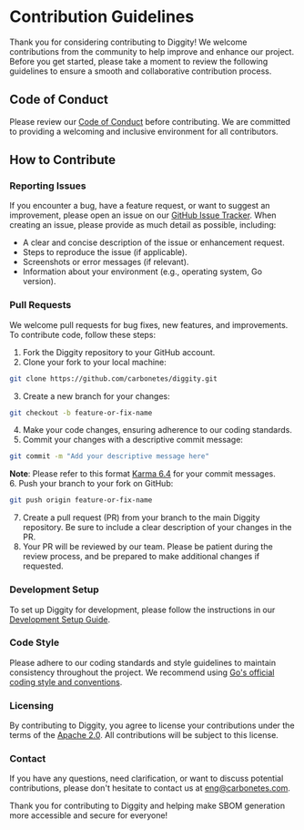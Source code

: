 # Contribution Guidelines
Thank you for considering contributing to Diggity! We welcome contributions from the community to help improve and enhance our project. Before you get started, please take a moment to review the following guidelines to ensure a smooth and collaborative contribution process.

## Code of Conduct
Please review our [Code of Conduct](https://github.com/carbonetes/diggity/blob/main/CODE_OF_CONDUCT.md) before contributing. We are committed to providing a welcoming and inclusive environment for all contributors.

## How to Contribute

### Reporting Issues
If you encounter a bug, have a feature request, or want to suggest an improvement, please open an issue on our [GitHub Issue Tracker](https://github.com/carbonetes/diggity/issues). When creating an issue, please provide as much detail as possible, including:

- A clear and concise description of the issue or enhancement request.
- Steps to reproduce the issue (if applicable).
- Screenshots or error messages (if relevant).
- Information about your environment (e.g., operating system, Go version).

### Pull Requests
We welcome pull requests for bug fixes, new features, and improvements. To contribute code, follow these steps:

1. Fork the Diggity repository to your GitHub account.
2. Clone your fork to your local machine:<br />
```bash
git clone https://github.com/carbonetes/diggity.git
```
3. Create a new branch for your changes:<br />
```bash
git checkout -b feature-or-fix-name
```
4. Make your code changes, ensuring adherence to our coding standards.<br />
5. Commit your changes with a descriptive commit message: <br />
```bash
git commit -m "Add your descriptive message here"
```
**Note**: Please refer to this format [Karma 6.4](http://karma-runner.github.io/6.4/dev/git-commit-msg.html) for your commit messages.<br />
6. Push your branch to your fork on GitHub:<br />
```bash
git push origin feature-or-fix-name
```
7. Create a pull request (PR) from your branch to the main Diggity repository. Be sure to include a clear description of your changes in the PR.
8. Your PR will be reviewed by our team. Please be patient during the review process, and be prepared to make additional changes if requested.

### Development Setup
To set up Diggity for development, please follow the instructions in our [Development Setup Guide](https://github.com/carbonetes/diggity/blob/main/DEVELOPING.md).

### Code Style
Please adhere to our coding standards and style guidelines to maintain consistency throughout the project. We recommend using [Go's official coding style and conventions](https://google.github.io/styleguide/go/).

### Licensing
By contributing to Diggity, you agree to license your contributions under the terms of the [Apache 2.0](https://choosealicense.com/licenses/apache-2.0/). All contributions will be subject to this license.

### Contact
If you have any questions, need clarification, or want to discuss potential contributions, please don't hesitate to contact us at [eng@carbonetes.com](mailto:eng@carbonetes.com).

Thank you for contributing to Diggity and helping make SBOM generation more accessible and secure for everyone!